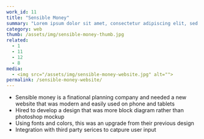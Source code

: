 ```yaml
---
work_id: 11
title: "Sensible Money"
summary: "Lorem ipsum dolor sit amet, consectetur adipiscing elit, sed do eiusmod tempor incididunt ut labore et dolore magna aliqua. Ut enim ad minim veniam, quis nostrud exercitation"
category: web
thumb: /assets/img/sensible-money-thumb.jpg
related:
  - 1
  - 11
  - 12
  - 8
media:
  - <img src="/assets/img/sensible-money-website.jpg" alt="">
permalink: /sensible-money-website/
---
```

- Sensible money is a finational planning company and needed a new website that was modern and easily used on phone and tablets
- Hired to develop a design that was more block diagram rather than photoshop mockup
- Using fonts and colors, this was an upgrade from their previous design
- Integration with third party serices to catpure user input
